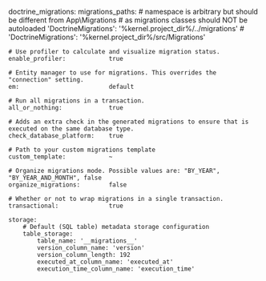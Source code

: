 doctrine_migrations:
    migrations_paths:
        # namespace is arbitrary but should be different from App\Migrations
        # as migrations classes should NOT be autoloaded
         'DoctrineMigrations': '%kernel.project_dir%/../migrations'
        # 'DoctrineMigrations': '%kernel.project_dir%/src/Migrations'

    # Use profiler to calculate and visualize migration status.
    enable_profiler:            true

    # Entity manager to use for migrations. This overrides the "connection" setting.
    em: 						default
    
    # Run all migrations in a transaction.
    all_or_nothing: 			true

    # Adds an extra check in the generated migrations to ensure that is executed on the same database type.
    check_database_platform: 	true

    # Path to your custom migrations template
    custom_template: 			~

    # Organize migrations mode. Possible values are: "BY_YEAR", "BY_YEAR_AND_MONTH", false
    organize_migrations: 		false

    # Whether or not to wrap migrations in a single transaction.
    transactional: 				true

    storage:
        # Default (SQL table) metadata storage configuration
        table_storage:
            table_name: '__migrations__'
            version_column_name: 'version'
            version_column_length: 192
            executed_at_column_name: 'executed_at'
            execution_time_column_name: 'execution_time'
